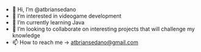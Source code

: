 - 👋 Hi, I’m @atbriansedano
- 👀 I’m interested in videogame development
- 🌱 I’m currently learning Java 
- 💞️ I’m looking to collaborate on interesting projects that will challenge my knowledge
- 📫 How to reach me -> atbriansedano@gmail.com

<!---
atbriansedano/atbriansedano is a ✨ special ✨ repository because its `README.md` (this file) appears on your GitHub profile.
You can click the Preview link to take a look at your changes.
--->

